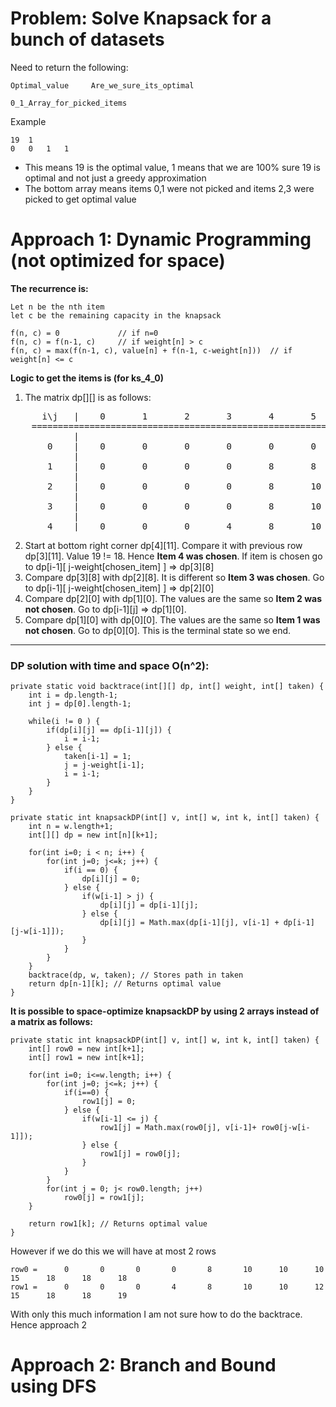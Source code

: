 
# Problem: Solve Knapsack for a bunch of datasets

Need to return the following:

    Optimal_value     Are_we_sure_its_optimal

    0_1_Array_for_picked_items

Example

    19  1
    0   0   1   1
    
- This means 19 is the optimal value, 1 means that we are 100% sure 19 is optimal and not just a greedy approximation
- The bottom array means items 0,1 were not picked and items 2,3 were picked to get optimal value


# Approach 1: Dynamic Programming (not optimized for space)

**The recurrence is:**

    Let n be the nth item 
    let c be the remaining capacity in the knapsack

    f(n, c) = 0             // if n=0
    f(n, c) = f(n-1, c)     // if weight[n] > c
    f(n, c) = max(f(n-1, c), value[n] + f(n-1, c-weight[n]))  // if weight[n] <= c

**Logic to get the items is (for ks_4_0)**

1. The matrix dp[][] is as follows:

<pre>
      i\j   |    0       1       2       3       4       5       6       7       8       9       10      11    
    ========================================================================================================
            |
       0    |    0       0       0       0       0       0       0       0       0       0       0       0
            |
       1    |    0       0       0       0       8       8       8       8       8       8       8       8
            |
       2    |    0       0       0       0       8       10      10      10      10      18      18      18
            |
       3    |    0       0       0       0       8       10      10      10      15      18      18      18
            |
       4    |    0       0       0       4       8       10      10      12      15      18      18      19
</pre>

2. Start at bottom right corner dp[4][11]. Compare it with previous row dp[3][11]. Value 19 != 18. Hence **Item 4 was chosen**. If item is chosen go to dp[i-1][ j-weight[chosen_item] ] => dp[3][8]
3. Compare dp[3][8] with dp[2][8]. It is different so **Item 3 was chosen**. Go to dp[i-1][ j-weight[chosen_item] ] => dp[2][0]
4. Compare dp[2][0] with dp[1][0]. The values are the same so **Item 2 was not chosen**. Go to dp[i-1][j] => dp[1][0].
5. Compare dp[1][0] with dp[0][0]. The values are the same so **Item 1 was not chosen**. Go to dp[0][0]. This is the terminal state so we end.

-------------------------------------------

### DP solution with time and space O(n^2):


    private static void backtrace(int[][] dp, int[] weight, int[] taken) {
        int i = dp.length-1;
        int j = dp[0].length-1;

        while(i != 0 ) {
            if(dp[i][j] == dp[i-1][j]) {
                i = i-1;
            } else {
                taken[i-1] = 1;
                j = j-weight[i-1];
                i = i-1;
            }
        }
    }

    private static int knapsackDP(int[] v, int[] w, int k, int[] taken) {
        int n = w.length+1;
        int[][] dp = new int[n][k+1];

        for(int i=0; i < n; i++) {
            for(int j=0; j<=k; j++) {
                if(i == 0) {
                    dp[i][j] = 0;
                } else {
                    if(w[i-1] > j) {
                        dp[i][j] = dp[i-1][j];
                    } else {
                        dp[i][j] = Math.max(dp[i-1][j], v[i-1] + dp[i-1][j-w[i-1]]);
                    }
                }
            }
        }
        backtrace(dp, w, taken); // Stores path in taken
        return dp[n-1][k]; // Returns optimal value
    }
    

**It is possible to space-optimize knapsackDP by using 2 arrays instead of a matrix as follows:**

    private static int knapsackDP(int[] v, int[] w, int k, int[] taken) {
        int[] row0 = new int[k+1];
        int[] row1 = new int[k+1];
        
        for(int i=0; i<=w.length; i++) {
            for(int j=0; j<=k; j++) {
                if(i==0) {
                    row1[j] = 0;
                } else {
                    if(w[i-1] <= j) {
                        row1[j] = Math.max(row0[j], v[i-1]+ row0[j-w[i-1]]);
                    } else {
                        row1[j] = row0[j];
                    }
                }
            }
            for(int j = 0; j< row0.length; j++)
                row0[j] = row1[j];
        }
        
        return row1[k]; // Returns optimal value
    }

However if we do this we will have at most 2 rows 

    row0 =      0       0       0       0       8       10      10      10      15      18      18      18
    row1 =      0       0       0       4       8       10      10      12      15      18      18      19

With only this much information I am not sure how to do the backtrace. Hence approach 2


# Approach 2: Branch and Bound using DFS



